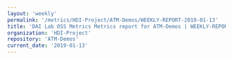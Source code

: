 ```yaml
---
layout: 'weekly'
permalink: '/metrics/HDI-Project/ATM-Demos/WEEKLY-REPORT-2019-01-13'
title: 'DAI Lab OSS Metrics Metrics report for ATM-Demos | WEEKLY-REPORT-2019-01-13'
organization: 'HDI-Project'
repository: 'ATM-Demos'
current_date: '2019-01-13'
---
```

